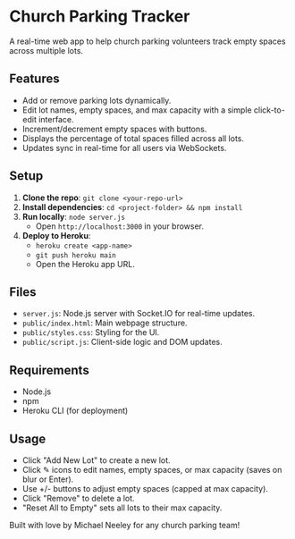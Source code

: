# Church Parking Tracker

A real-time web app to help church parking volunteers track empty spaces across multiple lots.

## Features

- Add or remove parking lots dynamically.
- Edit lot names, empty spaces, and max capacity with a simple click-to-edit interface.
- Increment/decrement empty spaces with buttons.
- Displays the percentage of total spaces filled across all lots.
- Updates sync in real-time for all users via WebSockets.

## Setup

1. **Clone the repo**: `git clone <your-repo-url>`
2. **Install dependencies**: `cd <project-folder> && npm install`
3. **Run locally**: `node server.js`
   - Open `http://localhost:3000` in your browser.
4. **Deploy to Heroku**:
   - `heroku create <app-name>`
   - `git push heroku main`
   - Open the Heroku app URL.

## Files

- `server.js`: Node.js server with Socket.IO for real-time updates.
- `public/index.html`: Main webpage structure.
- `public/styles.css`: Styling for the UI.
- `public/script.js`: Client-side logic and DOM updates.

## Requirements

- Node.js
- npm
- Heroku CLI (for deployment)

## Usage

- Click "Add New Lot" to create a new lot.
- Click ✎ icons to edit names, empty spaces, or max capacity (saves on blur or Enter).
- Use +/- buttons to adjust empty spaces (capped at max capacity).
- Click "Remove" to delete a lot.
- "Reset All to Empty" sets all lots to their max capacity.

Built with love by Michael Neeley for any church parking team!
